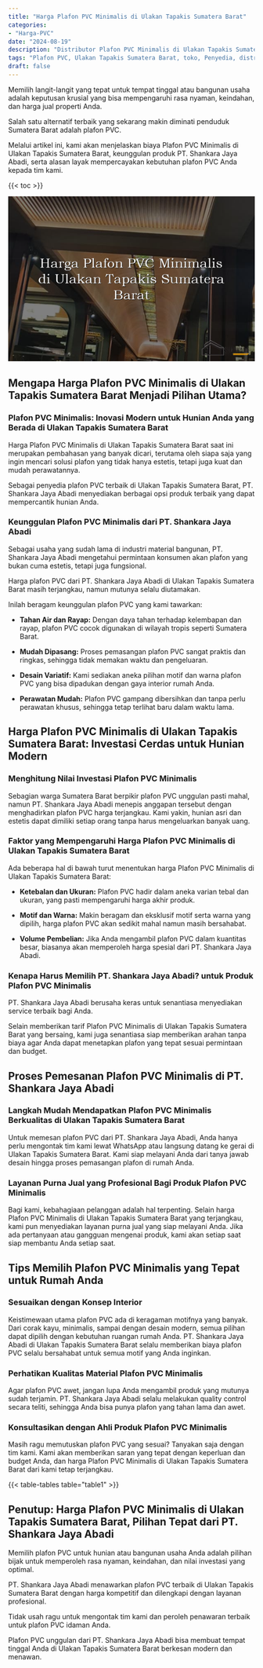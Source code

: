 ```yaml
---
title: "Harga Plafon PVC Minimalis di Ulakan Tapakis Sumatera Barat"
categories: 
- "Harga-PVC"
date: "2024-08-19"
description: "Distributor Plafon PVC Minimalis di Ulakan Tapakis Sumatera Barat untuk rumah, kantor, serta toko. Panel berkualitas, pilihan motif, variasi warna modern, dengan layanan penempatan oleh tenaga ahli profesional dan kepastian resmi!|Layanan distribusi Plafon PVC Minimalis di Ulakan Tapakis Sumatera Barat bagi keperluan hunian, kantor, atau ritel, dengan material berkualitas dan pemasangan oleh tenaga ahli ahli dan garansi resmi.|Solusi Plafon PVC Minimalis di Ulakan Tapakis Sumatera Barat yang terpercaya bagi rumah, office, serta toko, dengan material berkualitas dan pemasangan ditangani oleh tim ahli dan jaminan resmi.|Penjualan Plafon PVC Minimalis di Ulakan Tapakis Sumatera Barat bagi hunian, office, serta toko, beserta panel unggulan dan instalasi ditangani oleh tenaga ahli profesional, dilengkapi dengan jaminan resmi.}"
tags: "Plafon PVC, Ulakan Tapakis Sumatera Barat, toko, Penyedia, distributor"
draft: false
---
```


Memilih langit-langit yang tepat untuk tempat tinggal atau bangunan usaha adalah keputusan krusial yang bisa mempengaruhi rasa nyaman, keindahan, dan harga jual properti Anda.

Salah satu alternatif terbaik yang sekarang makin diminati penduduk Sumatera Barat adalah plafon PVC.

Melalui artikel ini, kami akan menjelaskan biaya Plafon PVC Minimalis di Ulakan Tapakis Sumatera Barat, keunggulan produk PT. Shankara Jaya Abadi, serta alasan layak mempercayakan kebutuhan plafon PVC Anda kepada tim kami.

{{< toc >}}

![Harga Plafon PVC Minimalis di Ulakan Tapakis Sumatera Barat](/images/Harga-PVC/Harga-Plafon-PVC-Minimalis-di-Ulakan-Tapakis-Sumatera-Barat.png)


## Mengapa Harga Plafon PVC Minimalis di Ulakan Tapakis Sumatera Barat Menjadi Pilihan Utama?

### Plafon PVC Minimalis: Inovasi Modern untuk Hunian Anda yang Berada di Ulakan Tapakis Sumatera Barat

Harga Plafon PVC Minimalis di Ulakan Tapakis Sumatera Barat saat ini merupakan pembahasan yang banyak dicari, terutama oleh siapa saja yang ingin mencari solusi plafon yang tidak hanya estetis, tetapi juga kuat dan mudah perawatannya.

Sebagai penyedia plafon PVC terbaik di Ulakan Tapakis Sumatera Barat, PT. Shankara Jaya Abadi menyediakan berbagai opsi produk terbaik yang dapat mempercantik hunian Anda.

### Keunggulan Plafon PVC Minimalis dari PT. Shankara Jaya Abadi

Sebagai usaha yang sudah lama di industri material bangunan, PT. Shankara Jaya Abadi mengetahui permintaan konsumen akan plafon yang bukan cuma estetis, tetapi juga fungsional.

Harga plafon PVC dari PT. Shankara Jaya Abadi di Ulakan Tapakis Sumatera Barat masih terjangkau, namun mutunya selalu diutamakan.

Inilah beragam keunggulan plafon PVC yang kami tawarkan:

- **Tahan Air dan Rayap:** Dengan daya tahan terhadap kelembapan dan rayap, plafon PVC cocok digunakan di wilayah tropis seperti Sumatera Barat.

- **Mudah Dipasang:** Proses pemasangan plafon PVC sangat praktis dan ringkas, sehingga tidak memakan waktu dan pengeluaran.

- **Desain Variatif:** Kami sediakan aneka pilihan motif dan warna plafon PVC yang bisa dipadukan dengan gaya interior rumah Anda.

- **Perawatan Mudah:** Plafon PVC gampang dibersihkan dan tanpa perlu perawatan khusus, sehingga tetap terlihat baru dalam waktu lama.

## Harga Plafon PVC Minimalis di Ulakan Tapakis Sumatera Barat: Investasi Cerdas untuk Hunian Modern

### Menghitung Nilai Investasi Plafon PVC Minimalis

Sebagian warga Sumatera Barat berpikir plafon PVC unggulan pasti mahal, namun PT. Shankara Jaya Abadi menepis anggapan tersebut dengan menghadirkan plafon PVC harga terjangkau. Kami yakin, hunian asri dan estetis dapat dimiliki setiap orang tanpa harus mengeluarkan banyak uang.

### Faktor yang Mempengaruhi Harga Plafon PVC Minimalis di Ulakan Tapakis Sumatera Barat

Ada beberapa hal di bawah turut menentukan harga Plafon PVC Minimalis di Ulakan Tapakis Sumatera Barat:

- **Ketebalan dan Ukuran:** Plafon PVC hadir dalam aneka varian tebal dan ukuran, yang pasti mempengaruhi harga akhir produk.

- **Motif dan Warna:** Makin beragam dan eksklusif motif serta warna yang dipilih, harga plafon PVC akan sedikit mahal namun masih bersahabat.

- **Volume Pembelian:** Jika Anda mengambil plafon PVC dalam kuantitas besar, biasanya akan memperoleh harga spesial dari PT. Shankara Jaya Abadi.

### Kenapa Harus Memilih PT. Shankara Jaya Abadi? untuk Produk Plafon PVC Minimalis

PT. Shankara Jaya Abadi berusaha keras untuk senantiasa menyediakan service terbaik bagi Anda.

Selain memberikan tarif Plafon PVC Minimalis di Ulakan Tapakis Sumatera Barat yang bersaing, kami juga senantiasa siap memberikan arahan tanpa biaya agar Anda dapat menetapkan plafon yang tepat sesuai permintaan dan budget.

## Proses Pemesanan Plafon PVC Minimalis di PT. Shankara Jaya Abadi

### Langkah Mudah Mendapatkan Plafon PVC Minimalis Berkualitas di Ulakan Tapakis Sumatera Barat

Untuk memesan plafon PVC dari PT. Shankara Jaya Abadi, Anda hanya perlu mengontak tim kami lewat WhatsApp atau langsung datang ke gerai di Ulakan Tapakis Sumatera Barat. Kami siap melayani Anda dari tanya jawab desain hingga proses pemasangan plafon di rumah Anda.

### Layanan Purna Jual yang Profesional Bagi Produk Plafon PVC Minimalis

Bagi kami, kebahagiaan pelanggan adalah hal terpenting. Selain harga Plafon PVC Minimalis di Ulakan Tapakis Sumatera Barat yang terjangkau, kami pun menyediakan layanan purna jual yang siap melayani Anda. Jika ada pertanyaan atau gangguan mengenai produk, kami akan setiap saat siap membantu Anda setiap saat.

## Tips Memilih Plafon PVC Minimalis yang Tepat untuk Rumah Anda

### Sesuaikan dengan Konsep Interior

Keistimewaan utama plafon PVC ada di keragaman motifnya yang banyak. Dari corak kayu, minimalis, sampai dengan desain modern, semua pilihan dapat dipilih dengan kebutuhan ruangan rumah Anda. PT. Shankara Jaya Abadi di Ulakan Tapakis Sumatera Barat selalu memberikan biaya plafon PVC selalu bersahabat untuk semua motif yang Anda inginkan.

### Perhatikan Kualitas Material Plafon PVC Minimalis

Agar plafon PVC awet, jangan lupa Anda mengambil produk yang mutunya sudah terjamin. PT. Shankara Jaya Abadi selalu melakukan quality control secara teliti, sehingga Anda bisa punya plafon yang tahan lama dan awet.

### Konsultasikan dengan Ahli Produk Plafon PVC Minimalis

Masih ragu memutuskan plafon PVC yang sesuai? Tanyakan saja dengan tim kami. Kami akan memberikan saran yang tepat dengan keperluan dan budget Anda, dan harga Plafon PVC Minimalis di Ulakan Tapakis Sumatera Barat dari kami tetap terjangkau.

{{< table-tables table="table1" >}}

## Penutup: Harga Plafon PVC Minimalis di Ulakan Tapakis Sumatera Barat, Pilihan Tepat dari PT. Shankara Jaya Abadi

Memilih plafon PVC untuk hunian atau bangunan usaha Anda adalah pilihan bijak untuk memperoleh rasa nyaman, keindahan, dan nilai investasi yang optimal.

PT. Shankara Jaya Abadi menawarkan plafon PVC terbaik di Ulakan Tapakis Sumatera Barat dengan harga kompetitif dan dilengkapi dengan layanan profesional.

Tidak usah ragu untuk mengontak tim kami dan peroleh penawaran terbaik untuk plafon PVC idaman Anda.

Plafon PVC unggulan dari PT. Shankara Jaya Abadi bisa membuat tempat tinggal Anda di Ulakan Tapakis Sumatera Barat berkesan modern dan menawan.